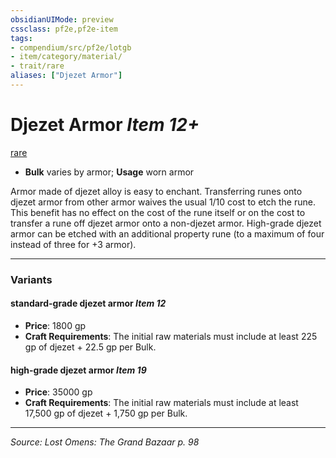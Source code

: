 ```yaml
---
obsidianUIMode: preview
cssclass: pf2e,pf2e-item
tags:
- compendium/src/pf2e/lotgb
- item/category/material/
- trait/rare
aliases: ["Djezet Armor"]
---
```

# Djezet Armor *Item 12+*  
[rare](rare.md "Rare Rarity Trait")  

- **Bulk** varies by armor; **Usage** worn armor

Armor made of djezet alloy is easy to enchant. Transferring runes onto djezet armor from other armor waives the usual 1/10 cost to etch the rune. This benefit has no effect on the cost of the rune itself or on the cost to transfer a rune off djezet armor onto a non-djezet armor. High-grade djezet armor can be etched with an additional property rune (to a maximum of four instead of three for +3 armor).

---

### Variants

#### standard-grade djezet armor *Item 12*

- **Price**: 1800 gp
- **Craft Requirements**: The initial raw materials must include at least 225 gp of djezet + 22.5 gp per Bulk.

#### high-grade djezet armor *Item 19*

- **Price**: 35000 gp
- **Craft Requirements**: The initial raw materials must include at least 17,500 gp of djezet + 1,750 gp per Bulk.

---
*Source: Lost Omens: The Grand Bazaar p. 98*